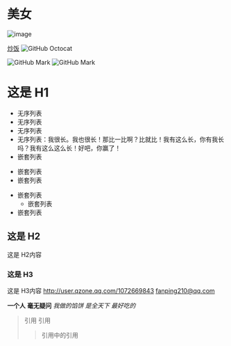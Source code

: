 # 美女
![image](http://contentcms-bj.cdn.bcebos.com/cmspic/639410223e58dd824aedde7f2b6c69ae.jpeg?x-bce-process=image/crop,x_0,y_139,w_690,h_463"null")

[炒饭][1]
![GitHub Octocat][2]

[1]:https://github.com/chaofan210
[2]:http://b249.photo.store.qq.com/psb?/V10exasV2EVbJi/uOEAXeXeOwFXak2g8SgxEqKv1OMR3IOb3IkdLRoEJ98!/b/dN8YcpQrJwAA&bo=9QHwAgAAAAABByY!&rf=viewer_4
<!--[百度](http://user.qzone.qq.com/1072669843"百度一下，你就知道")-->

![GitHub Mark](http://img4.duitang.com/uploads/item/201401/28/20140128173912_54NXN.jpeg "null")
![GitHub Mark](http://f1.topit.me/1/81/88/112786790183188811o.jpg "null")


# 这是 H1 #
- 无序列表
- 无序列表
- 无序列表
- 无序列表：我很长。我也很长！那比一比啊？比就比！我有这么长，你有我长吗？我有这么这么长！好吧，你赢了！
- 嵌套列表
 + 嵌套列表
 + 嵌套列表
  - 嵌套列表
     * 嵌套列表
- 嵌套列表

## 这是 H2 ##
这是 H2内容

### 这是 H3 ######
这是 H3内容
<http://user.qzone.qq.com/1072669843>
<fanping210@qq.com>

**一个人**
__毫无疑问__
*我做的馅饼
是全天下*
_最好吃的_
> 引用
>引用
 >>引用中的引用

